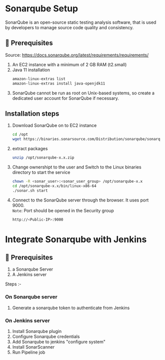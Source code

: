 # Sonarqube Setup

SonarQube is an open-source static testing analysis software, that is used by developers to manage source code quality and consistency.
## 🧰 Prerequisites

Source: https://docs.sonarqube.org/latest/requirements/requirements/
1. An EC2 instance with a minimum of 2 GB RAM (t2.small)  
1. Java 11 installation   
   ```sh 
   amazon-linux-extras list
   amazon-linux-extras install java-openjdk11
   ```
1. SonarQube cannot be run as root on Unix-based systems, so create a dedicated user account for SonarQube if necessary.

## Installation steps

1. Download SonarQube on to EC2 instance 
   ```sh 
   cd /opt  
   wget https://binaries.sonarsource.com/Distribution/sonarqube/sonarqube-x.x.zip  
   ```
1. extract packages
   ```sh 
   unzip /opt/sonarqube-x.x.zip
   ```

2. Change ownershipt to the user and Switch to the Linux binaries directory to start the service
   ```bash
   chown -R <sonar_user>:<sonar_user_group> /opt/sonarqube-x.x  
   cd /opt/sonarqube-x.x/bin/linux-x86-64   
   ./sonar.sh start
   ```
3. Connect to the SonarQube server through the browser. It uses port 9000.   
   `Note`: Port should be opened in the Security group 
   ```bash
   http://<Public-IP>:9000
   ```
# Integrate Sonarqube with Jenkins 

## 🧰 Prerequisites
1. a Sonarqube Server
2. A Jenkins server

Steps :- 
### On Sonarqube server 

1. Generate a sonarqube token to authenticate from Jenkins

### On Jenkins server 

1. Install Sonarqube plugin
2. Configure Sonarqube credentials
3. Add Sonarqube to jenkins "configure system"
4. Install SonarScanner
5. Run Pipeline job
